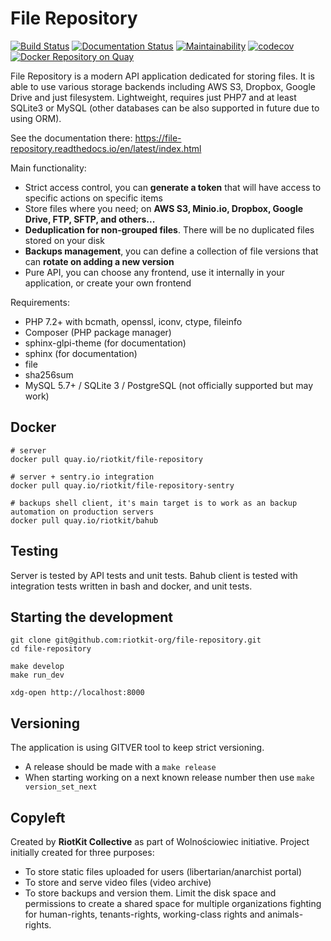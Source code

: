 File Repository
===============

[![Build Status](https://travis-ci.org/riotkit-org/file-repository.svg?branch=master)](https://travis-ci.org/riotkit-org/file-repository)
[![Documentation Status](https://readthedocs.org/projects/file-repository/badge/?version=latest)](https://file-repository.docs.riotkit.org/en/latest/?badge=latest)
[![Maintainability](https://api.codeclimate.com/v1/badges/4ed37b276f5379c3dc52/maintainability)](https://codeclimate.com/github/riotkit-org/file-repository/maintainability)
[![codecov](https://codecov.io/gh/riotkit-org/file-repository/branch/master/graph/badge.svg)](https://codecov.io/gh/riotkit-org/file-repository)
[![Docker Repository on Quay](https://quay.io/repository/riotkit/file-repository/status "Docker Repository on Quay")](https://quay.io/repository/riotkit/file-repository)

File Repository is a modern API application dedicated for storing files.
It is able to use various storage backends including AWS S3, Dropbox, Google Drive and just filesystem.
Lightweight, requires just PHP7 and at least SQLite3 or MySQL (other databases can be also supported in future due to using ORM).

See the documentation there: https://file-repository.readthedocs.io/en/latest/index.html

Main functionality:

- Strict access control, you can **generate a token** that will have access to specific actions on specific items
- Store files where you need; on **AWS S3, Minio.io, Dropbox, Google Drive, FTP, SFTP, and others...**
- **Deduplication for non-grouped files**. There will be no duplicated files stored on your disk
- **Backups management**, you can define a collection of file versions that can **rotate on adding a new version**
- Pure API, you can choose any frontend, use it internally in your application, or create your own frontend

Requirements:
- PHP 7.2+ with bcmath, openssl, iconv, ctype, fileinfo
- Composer (PHP package manager)
- sphinx-glpi-theme (for documentation)
- sphinx (for documentation)
- file
- sha256sum
- MySQL 5.7+ / SQLite 3 / PostgreSQL (not officially supported but may work)

Docker
------

```
# server
docker pull quay.io/riotkit/file-repository

# server + sentry.io integration
docker pull quay.io/riotkit/file-repository-sentry

# backups shell client, it's main target is to work as an backup automation on production servers
docker pull quay.io/riotkit/bahub
```

Testing
-------

Server is tested by API tests and unit tests.
Bahub client is tested with integration tests written in bash and docker, and unit tests.

Starting the development
------------------------

```
git clone git@github.com:riotkit-org/file-repository.git
cd file-repository

make develop
make run_dev

xdg-open http://localhost:8000
```

Versioning
----------

The application is using GITVER tool to keep strict versioning.

- A release should be made with a `make release`
- When starting working on a next known release number then use `make version_set_next`

Copyleft
--------

Created by **RiotKit Collective** as part of Wolnościowiec initiative.
Project initially created for three purposes: 

- To store static files uploaded for users (libertarian/anarchist portal)
- To store and serve video files (video archive)
- To store backups and version them. Limit the disk space and permissions to create a shared space for multiple organizations fighting for human-rights, tenants-rights, working-class rights and animals-rights.
